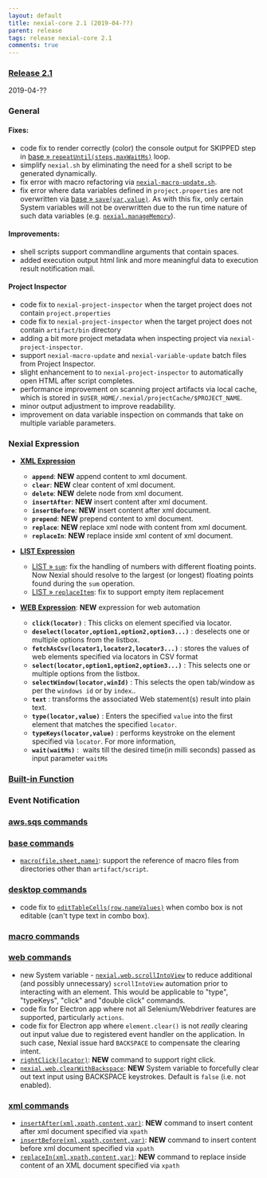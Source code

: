 ```yaml
---
layout: default
title: nexial-core 2.1 (2019-04-??)
parent: release
tags: release nexial-core 2.1
comments: true
---
```


### <a href="https://github.com/nexiality/nexial-core/releases/tag/nexial-core-2.1" class="external-link" target="_nexial_link">Release 2.1</a>
2019-04-??


### General
#### Fixes:
- code fix to render correctly (color) the console output for SKIPPED step in 
  [base &raquo; `repeatUntil(steps,maxWaitMs)`](../commands/base/repeatUntil(steps,maxWaitMs)) loop. 
- simplify `nexial.sh` by eliminating the need for a shell script to be generated dynamically.
- fix error with macro refactoring via [`nexial-macro-update.sh`](../userguide/BatchFiles#nexial-macro-updatecmd--nexial-macro-updatesh).
- fix error where data variables defined in `project.properties` are not overwritten via 
  [base &raquo; `save(var,value)`](../commands/base/save(var,value)). As with this fix, only certain System variables 
  will not be overwritten due to the run time nature of such data variables (e.g. 
  [`nexial.manageMemory`](../systemvars/index#nexial.manageMemory)).
 
#### Improvements:
- shell scripts support commandline arguments that contain spaces.
- added execution output html link and more meaningful data to execution result notification mail.

#### Project Inspector
- code fix to `nexial-project-inspector` when the target project does not contain `project.properties`
- code fix to `nexial-project-inspector` when the target project does not contain `artifact/bin` directory
- adding a bit more project metadata when inspecting project via `nexial-project-inspector`.
- support `nexial-macro-update` and `nexial-variable-update` batch files from Project Inspector.
- slight enhancement to to `nexial-project-inspector` to automatically open HTML after script completes.
- performance improvement on scanning project artifacts via local cache, which is stored in 
  `$USER_HOME/.nexial/projectCache/$PROJECT_NAME`.
- minor output adjustment to improve readability.
- improvement on data variable inspection on commands that take on multiple variable parameters.


### Nexial Expression
- **[XML Expression](../expressions/XMLexpression)**
    - **`append`**: **NEW** append content to xml document.
    - **`clear`**: **NEW** clear content of xml document.
    - **`delete`**: **NEW** delete node from xml document.
    - **`insertAfter`**: **NEW** insert content after xml document.
    - **`insertBefore`**: **NEW** insert content after xml document.
    - **`prepend`**: **NEW** prepend content to xml document.
    - **`replace`**: **NEW** replace xml node with content from xml document.
    - **`replaceIn`**: **NEW** replace inside xml content of xml document.

- **[LIST Expression](../expressions/LISTexpression)**
    - [LIST &raquo; `sum`](../expressions/LISTexpression#sum): fix the handling of numbers with different floating points. 
      Now Nexial should resolve to the largest (or longest) floating points found during the `sum` operation.
    - [LIST &raquo; `replaceItem`](../expressions/LISTexpression#replaceitemsearchforreplacewith): fix to support empty
      item replacement

- **[WEB Expression](../expressions/WEBexpression)**:    **NEW** expression for web automation<br>
    - **`click(locator)`** : This clicks on element specified via locator.    
    - **`deselect(locator,option1,option2,option3...)`** : deselects one or multiple options from the listbox.
    - **`fetchAsCsv(locator1,locator2,locator3...)`** :  stores the values of web elements specified via locators in CSV format
    - **`select(locator,option1,option2,option3...)`** : This selects one or multiple options from the listbox.
    - **`selectWindow(locator,winId)`** : This selects the open tab/window as per the `windows id` or by `index`.. 
    - **`text`** : transforms the associated Web statement(s) result into plain text.
    - **`type(locator,value)`** : Enters the specified `value` into the first element that matches the specified 
     `locator`. 
    - **`typeKeys(locator,value)`** : performs keystroke on the element specified via `locator`. For more information,
    - **`wait(waitMs)`** :  waits till the desired time(in milli seconds) passed as input parameter `waitMs`


### [Built-in Function](../functions)


### Event Notification


### [aws.sqs commands](../commands/aws.sqs)


### [base commands](../commands/base)
- [`macro(file,sheet,name)`](../commands/base/macro(file,sheet,name)): support the reference of macro files from
  directories other than `artifact/script`.


### [desktop commands](../commands/desktop)
- code fix to [`editTableCells(row,nameValues)`](../commands/desktop/editTableCells(row,nameValues)) when combo box 
  is not editable (can't type text in combo box).


### [macro commands](../commands/macro)


### [web commands](../commands/web)
- new System variable - [`nexial.web.scrollIntoView`](../systemvars/index#nexial.web.scrollIntoView) to reduce 
  additional (and possibly unnecessary) `scrollIntoView` automation prior to interacting with an element. This would be 
  applicable to "type", "typeKeys", "click" and "double click" commands.
- code fix for Electron app where not all Selenium/Webdriver features are supported, particularly `actions`.
- code fix for Electron app where `element.clear()` is not _really_ clearing out input value due to registered event 
  handler on the application. In such case, Nexial issue hard `BACKSPACE` to compensate the clearing intent.
- [`rightClick(locator)`](../commands/web/rightClick(locator)): **NEW** command to support right click.
- [`nexial.web.clearWithBackspace`](../systemvars/index#nexial.web.clearWithBackspace): **NEW** System variable to 
  forcefully clear out text input using BACKSPACE keystrokes. Default is `false` (i.e. not enabled).


### [xml commands](../commands/xml)
- [`insertAfter(xml,xpath,content,var)`](../commands/xml/insertAfter(xml,xpath,content,var)): **NEW** command to 
  insert content after xml document specified via `xpath`
- [`insertBefore(xml,xpath,content,var)`](../commands/xml/insertBefore(xml,xpath,content,var)): **NEW** command to 
  insert content before xml document specified via `xpath`
- [`replaceIn(xml,xpath,content,var)`](../commands/xml/replaceIn(xml,xpath,content,var)): **NEW** command to replace 
  inside content of an XML document specified via `xpath`

